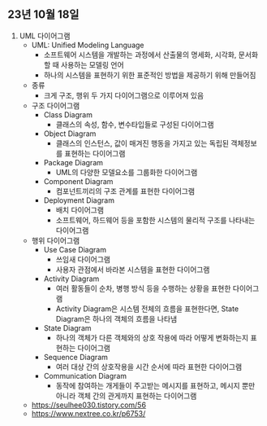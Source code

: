 ## 23년 10월 18일

1. UML 다이어그램
    - UML: Unified Modeling Language
        - 소프트웨어 시스템을 개발하는 과정에서 산출물의 명세화, 시각화, 문서화할 때 사용하는 모델링 언어
        - 하나의 시스템을 표현하기 위한 표준적인 방법을 제공하기 위해 만들어짐
    - 종류
        - 크게 구조, 행위 두 가지 다이어그램으로 이루어져 있음
    - 구조 다이어그램
        - Class Diagram
            - 클래스의 속성, 함수, 변수타입들로 구성된 다이어그램
        - Object Diagram
            - 클래스의 인스턴스, 값이 매겨진 행동을 가지고 있는 독립된 객체정보를 표현하는 다이어그램
        - Package Diagram
            - UML의 다양한 모델요소를 그룹화한 다이어그램
        - Component Diagram
            - 컴포넌트끼리의 구조 관계를 표현한 다이어그램
        - Deployment Diagram
            - 배치 다이어그램
            - 소프트웨어, 하드웨어 등을 포함한 시스템의 물리적 구조를 나타내는 다이어그램
    - 행위 다이어그램
        - Use Case Diagram
            - 쓰임새 다이어그램
            - 사용자 관점에서 바라본 시스템을 표현한 다이어그램
        - Activity Diagram
            - 여러 활동들이 순차, 병행 방식 등을 수행하는 상황을 표현한 다이어그램
            - Activity Diagram은 시스템 전체의 흐름을 표현한다면, State Diagram은 하나의 객체의 흐름을 나타냄
        - State Diagram
            - 하나의 객체가 다른 객체와의 상호 작용에 따라 어떻게 변화하는지 표현하는 다이어그램
        - Sequence Diagram
            - 여러 대상 간의 상호작용을 시간 순서에 따라 표현한 다이어그램
        - Communication Diagram
            - 동작에 참여하는 개게들이 주고받는 메시지를 표현하고, 메시지 뿐만 아니라 객체 간의 관게까지 표현하는 다이어그램
    - https://seulhee030.tistory.com/56
    - https://www.nextree.co.kr/p6753/